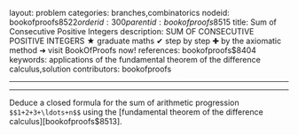 layout: problem
categories: branches,combinatorics
nodeid: bookofproofs$8522
orderid: 300
parentid: bookofproofs$8515
title: Sum of Consecutive Positive Integers
description: SUM OF CONSECUTIVE POSITIVE INTEGERS ★ graduate maths ✔ step by step ✚ by the axiomatic method ➜ visit BookOfProofs now!
references: bookofproofs$8404
keywords: applications of the fundamental theorem of the difference calculus,solution
contributors: bookofproofs

---


---

Deduce a closed formula for the sum of arithmetic progression `$$1+2+3+\ldots+n$$` using the [fundamental theorem of the difference calculus][bookofproofs$8513].